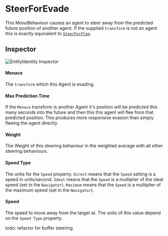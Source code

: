 # SteerForEvade

This MonoBehaviour causes an agent to steer away from the predicted future position of another agent. If the supplied `transform` is not an agent this is exactly equivalent to [`SteerForFlee`](../SteerForFlee).

## Inspector

![EntityIdentity Inspector](../images/SteerForEvadeInspector.png)

#### Menace

The `transform` which this Agent is evading.

#### Max Prediction Time

If the `Menace` transform is another Agent it's position will be predicted this many seconds into the future and then this this agent will flee from that predicted position. This produces more responsive evasion than simply fleeing the agent directly.

#### Weight

The Weight of this steering behaviour in the weighted average with all other steering behaviours.

#### Speed Type

The units for the `Speed` property. `Direct` means that the `Speed` setting is a speed in units/second. `Ideal` means that the `Speed` is a multiplier of the ideal speed (set in the `Navigator`). `Maximum` means that the `Speed` is a multiplier of the maximum speed (set in the `Navigator`).

#### Speed

The speed to move away from the target at. The units of this value depend on the `Speed Type` property.

todo: refactor for buffer steering